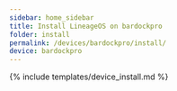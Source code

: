 ```yaml
---
sidebar: home_sidebar
title: Install LineageOS on bardockpro
folder: install
permalink: /devices/bardockpro/install/
device: bardockpro
---
```

{% include templates/device_install.md %}
